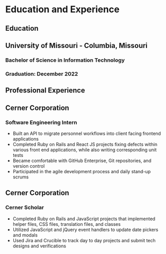 # Education and Experience

## Education

## University of Missouri - Columbia, Missouri
### Bachelor of Science in Information Technology	
### Graduation: December 2022

## Professional Experience 

## Cerner Corporation
### Software Engineering Intern
- Built an API to migrate personnel workflows into client facing frontend applications
- Completed Ruby on Rails and React JS projects fixing defects within various front end applications, while also writing corresponding unit tests
- Became comfortable with GitHub Enterprise, Git repositories, and version control
- Participated in the agile development process and daily stand-up scrums

## Cerner Corporation
### Cerner Scholar
- Completed Ruby on Rails and JavaScript projects that implemented helper files, CSS files, translation files, and classes
- Utilized JavaScript and jQuery event handlers to update date pickers and modals
- Used Jira and Crucible to track day to day projects and submit tech designs and verifications
